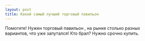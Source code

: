 ```yaml
---
layout: post 
title: Какой самый лучший торговый павильон 
--- 
```

Помогите! Нужен торговый павильон , на рынке столько разных вариантов, что уже запутался! Кто брал? Нужно срочно купить.